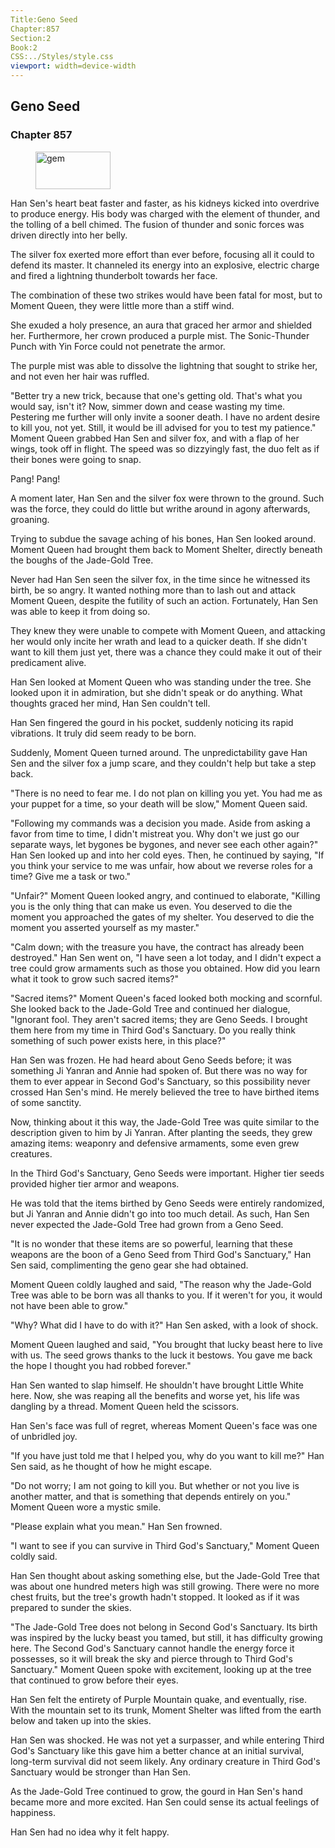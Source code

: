```yaml
---
Title:Geno Seed 
Chapter:857 
Section:2 
Book:2 
CSS:../Styles/style.css 
viewport: width=device-width
---
```

  
## Geno Seed
### Chapter 857
  
<figure>
	<img src="../Images/gem.gif" alt="gem" id="gem" width="120" height="60" />
</figure>
  

  
Han Sen's heart beat faster and faster, as his kidneys kicked into overdrive to produce energy. His body was charged with the element of thunder, and the tolling of a bell chimed. The fusion of thunder and sonic forces was driven directly into her belly.

The silver fox exerted more effort than ever before, focusing all it could to defend its master. It channeled its energy into an explosive, electric charge and fired a lightning thunderbolt towards her face.

The combination of these two strikes would have been fatal for most, but to Moment Queen, they were little more than a stiff wind.

She exuded a holy presence, an aura that graced her armor and shielded her. Furthermore, her crown produced a purple mist. The Sonic-Thunder Punch with Yin Force could not penetrate the armor.

The purple mist was able to dissolve the lightning that sought to strike her, and not even her hair was ruffled.

"Better try a new trick, because that one's getting old. That's what you would say, isn't it? Now, simmer down and cease wasting my time. Pestering me further will only invite a sooner death. I have no ardent desire to kill you, not yet. Still, it would be ill advised for you to test my patience." Moment Queen grabbed Han Sen and silver fox, and with a flap of her wings, took off in flight. The speed was so dizzyingly fast, the duo felt as if their bones were going to snap.

Pang! Pang!

A moment later, Han Sen and the silver fox were thrown to the ground. Such was the force, they could do little but writhe around in agony afterwards, groaning.

Trying to subdue the savage aching of his bones, Han Sen looked around. Moment Queen had brought them back to Moment Shelter, directly beneath the boughs of the Jade-Gold Tree.

Never had Han Sen seen the silver fox, in the time since he witnessed its birth, be so angry. It wanted nothing more than to lash out and attack Moment Queen, despite the futility of such an action. Fortunately, Han Sen was able to keep it from doing so.

They knew they were unable to compete with Moment Queen, and attacking her would only incite her wrath and lead to a quicker death. If she didn't want to kill them just yet, there was a chance they could make it out of their predicament alive.

Han Sen looked at Moment Queen who was standing under the tree. She looked upon it in admiration, but she didn't speak or do anything. What thoughts graced her mind, Han Sen couldn't tell.

Han Sen fingered the gourd in his pocket, suddenly noticing its rapid vibrations. It truly did seem ready to be born.

Suddenly, Moment Queen turned around. The unpredictability gave Han Sen and the silver fox a jump scare, and they couldn't help but take a step back.

"There is no need to fear me. I do not plan on killing you yet. You had me as your puppet for a time, so your death will be slow," Moment Queen said.

"Following my commands was a decision you made. Aside from asking a favor from time to time, I didn't mistreat you. Why don't we just go our separate ways, let bygones be bygones, and never see each other again?" Han Sen looked up and into her cold eyes. Then, he continued by saying, "If you think your service to me was unfair, how about we reverse roles for a time? Give me a task or two."

"Unfair?" Moment Queen looked angry, and continued to elaborate, "Killing you is the only thing that can make us even. You deserved to die the moment you approached the gates of my shelter. You deserved to die the moment you asserted yourself as my master."

"Calm down; with the treasure you have, the contract has already been destroyed." Han Sen went on, "I have seen a lot today, and I didn't expect a tree could grow armaments such as those you obtained. How did you learn what it took to grow such sacred items?"

"Sacred items?" Moment Queen's faced looked both mocking and scornful. She looked back to the Jade-Gold Tree and continued her dialogue, "Ignorant fool. They aren't sacred items; they are Geno Seeds. I brought them here from my time in Third God's Sanctuary. Do you really think something of such power exists here, in this place?"

Han Sen was frozen. He had heard about Geno Seeds before; it was something Ji Yanran and Annie had spoken of. But there was no way for them to ever appear in Second God's Sanctuary, so this possibility never crossed Han Sen's mind. He merely believed the tree to have birthed items of some sanctity.

Now, thinking about it this way, the Jade-Gold Tree was quite similar to the description given to him by Ji Yanran. After planting the seeds, they grew amazing items: weaponry and defensive armaments, some even grew creatures.

In the Third God's Sanctuary, Geno Seeds were important. Higher tier seeds provided higher tier armor and weapons.

He was told that the items birthed by Geno Seeds were entirely randomized, but Ji Yanran and Annie didn't go into too much detail. As such, Han Sen never expected the Jade-Gold Tree had grown from a Geno Seed.

"It is no wonder that these items are so powerful, learning that these weapons are the boon of a Geno Seed from Third God's Sanctuary," Han Sen said, complimenting the geno gear she had obtained.

Moment Queen coldly laughed and said, "The reason why the Jade-Gold Tree was able to be born was all thanks to you. If it weren't for you, it would not have been able to grow."

"Why? What did I have to do with it?" Han Sen asked, with a look of shock.

Moment Queen laughed and said, "You brought that lucky beast here to live with us. The seed grows thanks to the luck it bestows. You gave me back the hope I thought you had robbed forever."

Han Sen wanted to slap himself. He shouldn't have brought Little White here. Now, she was reaping all the benefits and worse yet, his life was dangling by a thread. Moment Queen held the scissors.

Han Sen's face was full of regret, whereas Moment Queen's face was one of unbridled joy.

"If you have just told me that I helped you, why do you want to kill me?" Han Sen said, as he thought of how he might escape.

"Do not worry; I am not going to kill you. But whether or not you live is another matter, and that is something that depends entirely on you." Moment Queen wore a mystic smile.

"Please explain what you mean." Han Sen frowned.

"I want to see if you can survive in Third God's Sanctuary," Moment Queen coldly said.

Han Sen thought about asking something else, but the Jade-Gold Tree that was about one hundred meters high was still growing. There were no more chest fruits, but the tree's growth hadn't stopped. It looked as if it was prepared to sunder the skies.

"The Jade-Gold Tree does not belong in Second God's Sanctuary. Its birth was inspired by the lucky beast you tamed, but still, it has difficulty growing here. The Second God's Sanctuary cannot handle the energy force it possesses, so it will break the sky and pierce through to Third God's Sanctuary." Moment Queen spoke with excitement, looking up at the tree that continued to grow before their eyes.

Han Sen felt the entirety of Purple Mountain quake, and eventually, rise. With the mountain set to its trunk, Moment Shelter was lifted from the earth below and taken up into the skies.

Han Sen was shocked. He was not yet a surpasser, and while entering Third God's Sanctuary like this gave him a better chance at an initial survival, long-term survival did not seem likely. Any ordinary creature in Third God's Sanctuary would be stronger than Han Sen.

As the Jade-Gold Tree continued to grow, the gourd in Han Sen's hand became more and more excited. Han Sen could sense its actual feelings of happiness.

Han Sen had no idea why it felt happy.